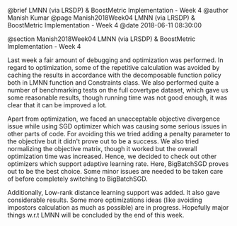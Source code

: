@brief LMNN (via LRSDP) & BoostMetric Implementation - Week 4
@author Manish Kumar
@page Manish2018Week04 LMNN (via LRSDP) & BoostMetric Implementation - Week 4
@date 2018-06-11 08:30:00

@section Manish2018Week04 LMNN (via LRSDP) & BoostMetric Implementation - Week 4

Last week a fair amount of debugging and optimization was performed. In regard to optimization, some of the repetitive calculation was avoided by caching the results in accordance with the decomposable function policy both in LMNN function and Constraints class.  We also performed quite a number of benchmarking tests on the full covertype dataset, which gave us some reasonable results, though running time was not good enough, it was clear that it can be improved a lot.

Apart from optimization, we faced an unacceptable objective divergence issue while using SGD optimizer which was causing some serious issues in other parts of code. For avoiding this we tried adding a penalty parameter to the objective but it didn't prove out to be a success. We also tried normalizing the objective matrix, though it worked but the overall optimization time was increased. Hence, we decided to check out other optimizers which support adaptive learning rate. Here, BigBatchSGD proves out to be the best choice. Some minor issues are needed to be taken care of before completely switching to BigBatchSGD.

Additionally, Low-rank distance learning support was added. It also gave considerable results. Some more optimizations ideas (like avoiding impostors calculation as much as possible) are in progress. Hopefully major things w.r.t LMNN will be concluded by the end of this  week.